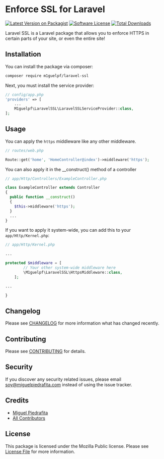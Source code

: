 # Enforce SSL for Laravel

[![Latest Version on Packagist](https://img.shields.io/packagist/v/m1guelpf/laravel-ssl.svg?style=flat-square)](https://packagist.org/packages/m1guelpf/laravel-ssl)
[![Software License](https://img.shields.io/github/license/m1guelpf/laravel-ssl.svg?style=flat-square)](LICENSE.md)
[![Total Downloads](https://img.shields.io/packagist/dt/m1guelpf/laravel-ssl.svg?style=flat-square)](https://packagist.org/packages/m1guelpf/laravel-ssl)

Laravel SSL is a Laravel package that allows you to enforce HTTPS in certain parts of your site, or even the entire site!

## Installation

You can install the package via composer:

``` bash
composer require m1guelpf/laravel-ssl
```

Next, you must install the service provider:

```php
// config/app.php
'providers' => [
    ...
    M1guelpf\LaravelSSL\LaravelSSLServiceProvider::class,
];
```

## Usage

You can apply the ```https``` middleware like any other middleware.

```php
// routes/web.php

Route::get('home', 'HomeController@index')->middleware('https');
```
You can also apply it in the __construct() method of a controller

```php
// app/Http/Controllers/ExampleController.php

class ExampleController extends Controller
{
  public function __construct()
  {
    $this->middleware('https');
  }
  ...
}
```

If you want to apply it system-wide, you can add this to your ```app/Http/Kernel.php```:

```php
// app/Http/Kernel.php

...

protected $middleware = [
        // Your other system-wide middleware here
        \M1guelpf\LaravelSSL\HttpsMiddleware::class,
    ];

...

}
```

## Changelog

Please see [CHANGELOG](CHANGELOG.md) for more information what has changed recently.

## Contributing

Please see [CONTRIBUTING](CONTRIBUTING.md) for details.

## Security

If you discover any security related issues, please email soy@miguelpiedrafita.com instead of using the issue tracker.

## Credits

- [Miguel Piedrafita](https://github.com/m1guelpf)
- [All Contributors](../../contributors)

## License

This package is licensed under the Mozilla Public license. Please see [License File](LICENSE.md) for more information.
